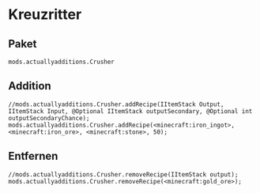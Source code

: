 # Kreuzritter

## Paket

`mods.actuallyadditions.Crusher`

## Addition

```zenscript
//mods.actuallyadditions.Crusher.addRecipe(IItemStack Output, IItemStack Input, @Optional IItemStack outputSecondary, @Optional int outputSecondaryChance);
mods.actuallyadditions.Crusher.addRecipe(<minecraft:iron_ingot>, <minecraft:iron_ore>, <minecraft:stone>, 50);
```

## Entfernen

```zenscript
//mods.actuallyadditions.Crusher.removeRecipe(IItemStack output);
mods.actuallyadditions.Crusher.removeRecipe(<minecraft:gold_ore>);
```